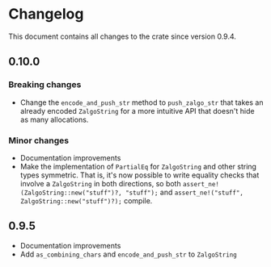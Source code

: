 # Changelog

This document contains all changes to the crate since version 0.9.4.

## 0.10.0

### Breaking changes

 - Change the `encode_and_push_str` method to `push_zalgo_str` that takes an already encoded `ZalgoString`
 for a more intuitive API that doesn't hide as many allocations.

### Minor changes

 - Documentation improvements
 - Make the implementation of `PartialEq` for `ZalgoString` and other string types symmetric. That is, it's now possible
 to write equality checks that involve a `ZalgoString` in both directions, so both 
 `assert_ne!(ZalgoString::new("stuff")?, "stuff");` and `assert_ne!("stuff", ZalgoString::new("stuff")?);` compile.

## 0.9.5

 - Documentation improvements
 - Add `as_combining_chars` and `encode_and_push_str` to `ZalgoString`